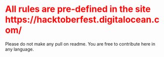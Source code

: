 <h1 style="color:red">All rules are pre-defined in the site https://hacktoberfest.digitalocean.com/ </h1>
Please do not make any pull on readme.
You are free to contribute here in any language.
